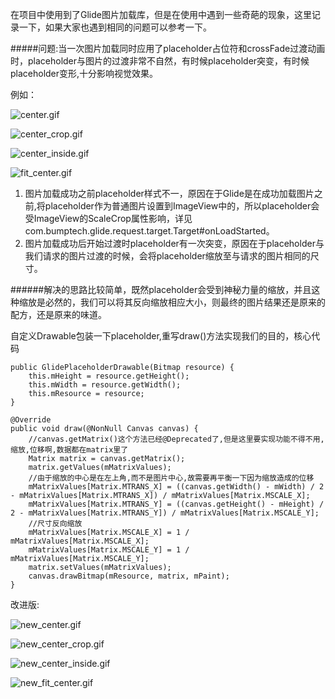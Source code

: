 在项目中使用到了Glide图片加载库，但是在使用中遇到一些奇葩的现象，这里记录一下，如果大家也遇到相同的问题可以参考一下。

#####问题:当一次图片加载同时应用了placeholder占位符和crossFade过渡动画时，placeholder与图片的过渡非常不自然，有时候placeholder突变，有时候placeholder变形,十分影响视觉效果。

例如：

![center.gif](https://upload-images.jianshu.io/upload_images/2501962-ce96c67119fcce87.gif?imageMogr2/auto-orient/strip)

![center_crop.gif](https://upload-images.jianshu.io/upload_images/2501962-a633014378a5c116.gif?imageMogr2/auto-orient/strip)

![center_inside.gif](https://upload-images.jianshu.io/upload_images/2501962-5b0e837acc3694d3.gif?imageMogr2/auto-orient/strip)

![fit_center.gif](https://upload-images.jianshu.io/upload_images/2501962-aa39190938926ba2.gif?imageMogr2/auto-orient/strip)

1. 图片加载成功之前placeholder样式不一，原因在于Glide是在成功加载图片之前,将placeholder作为普通图片设置到ImageView中的，所以placeholder会受ImageView的ScaleCrop属性影响，详见com.bumptech.glide.request.target.Target#onLoadStarted。
2. 图片加载成功后开始过渡时placeholder有一次突变，原因在于placeholder与我们请求的图片过渡的时候，会将placeholder缩放至与请求的图片相同的尺寸。

######解决的思路比较简单，既然placeholder会受到神秘力量的缩放，并且这种缩放是必然的，我们可以将其反向缩放相应大小，则最终的图片结果还是原来的配方，还是原来的味道。

自定义Drawable包装一下placeholder,重写draw()方法实现我们的目的，核心代码

    public GlidePlaceholderDrawable(Bitmap resource) {
        this.mHeight = resource.getHeight();
        this.mWidth = resource.getWidth();
        this.mResource = resource;
    }

    @Override
    public void draw(@NonNull Canvas canvas) {
        //canvas.getMatrix()这个方法已经@Deprecated了,但是这里要实现功能不得不用,缩放,位移啊,数据都在matrix里了
        Matrix matrix = canvas.getMatrix();
        matrix.getValues(mMatrixValues);
        //由于缩放的中心是在左上角,而不是图片中心,故需要再平衡一下因为缩放造成的位移
        mMatrixValues[Matrix.MTRANS_X] = ((canvas.getWidth() - mWidth) / 2 - mMatrixValues[Matrix.MTRANS_X]) / mMatrixValues[Matrix.MSCALE_X];
        mMatrixValues[Matrix.MTRANS_Y] = ((canvas.getHeight() - mHeight) / 2 - mMatrixValues[Matrix.MTRANS_Y]) / mMatrixValues[Matrix.MSCALE_Y];
        //尺寸反向缩放
        mMatrixValues[Matrix.MSCALE_X] = 1 / mMatrixValues[Matrix.MSCALE_X];
        mMatrixValues[Matrix.MSCALE_Y] = 1 / mMatrixValues[Matrix.MSCALE_Y];
        matrix.setValues(mMatrixValues);
        canvas.drawBitmap(mResource, matrix, mPaint);
    }

改进版:

![new_center.gif](https://upload-images.jianshu.io/upload_images/2501962-b8517121653a5bfd.gif?imageMogr2/auto-orient/strip)

![new_center_crop.gif](https://upload-images.jianshu.io/upload_images/2501962-c9e87781f7c9ff0e.gif?imageMogr2/auto-orient/strip)

![new_center_inside.gif](https://upload-images.jianshu.io/upload_images/2501962-1a86815a46ba6c47.gif?imageMogr2/auto-orient/strip)

![new_fit_center.gif](https://upload-images.jianshu.io/upload_images/2501962-26d6cde8781197d8.gif?imageMogr2/auto-orient/strip)
